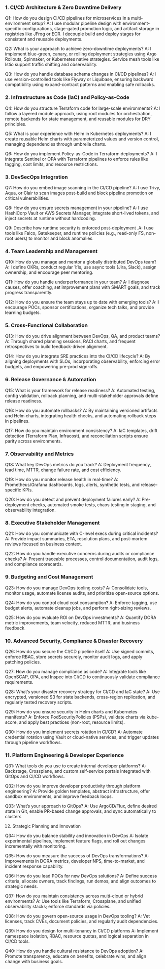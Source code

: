### 1. CI/CD Architecture & Zero Downtime Delivery

Q1: How do you design CI/CD pipelines for microservices in a multi-environment setup?
A: I use modular pipeline design with environment-specific configurations, stage-gated promotion logic, and artifact storage in registries like JFrog or ECR. I decouple build and deploy stages for consistent and reusable deployments.

Q2: What is your approach to achieve zero-downtime deployments?
A: I implement blue-green, canary, or rolling deployment strategies using Argo Rollouts, Spinnaker, or Kubernetes native strategies. Service mesh tools like Istio support traffic shifting and observability.

Q3: How do you handle database schema changes in CI/CD pipelines?
A: I use version-controlled tools like Flyway or Liquibase, ensuring backward compatibility using expand-contract patterns and enabling safe rollbacks.

### 2. Infrastructure as Code (IaC) and Policy-as-Code

Q4: How do you structure Terraform code for large-scale environments?
A: I follow a layered module approach, using root modules for orchestration, remote backends for state management, and reusable modules for DRY principles.

Q5: What is your experience with Helm in Kubernetes deployments?
A: I create reusable Helm charts with parameterized values and version control, managing dependencies through umbrella charts.

Q6: How do you implement Policy-as-Code in Terraform deployments?
A: I integrate Sentinel or OPA with Terraform pipelines to enforce rules like tagging, cost limits, and resource restrictions.

### 3. DevSecOps Integration

Q7: How do you embed image scanning in the CI/CD pipeline?
A: I use Trivy, Aqua, or Clair to scan images post-build and block pipeline promotion on critical vulnerabilities.

Q8: How do you ensure secrets management in your pipeline?
A: I use HashiCorp Vault or AWS Secrets Manager, integrate short-lived tokens, and inject secrets at runtime without hardcoding.

Q9: Describe how runtime security is enforced post-deployment
.A: I use tools like Falco, Gatekeeper, and runtime policies (e.g., read-only FS, non-root users) to monitor and block anomalies.

### 4. Team Leadership and Management

Q10: How do you manage and mentor a globally distributed DevOps team?
A: I define OKRs, conduct regular 1:1s, use async tools (Jira, Slack), assign ownership, and encourage peer mentoring.

Q11: How do you handle underperformance in your team?
A: I diagnose causes, offer coaching, set improvement plans with SMART goals, and track progress transparently.

Q12: How do you ensure the team stays up to date with emerging tools?
A: I encourage POCs, sponsor certifications, organize tech talks, and provide learning budgets.

### 5. Cross-Functional Collaboration

Q13: How do you drive alignment between DevOps, QA, and product teams?
A: Through shared planning sessions, RACI charts, and frequent retrospectives to build feedback-driven alignment.

Q14: How do you integrate SRE practices into the CI/CD lifecycle?
A: By aligning deployments with SLOs, incorporating observability, enforcing error budgets, and empowering pre-prod sign-offs.

### 6. Release Governance & Automation

Q15: What is your framework for release readiness?
A: Automated testing, config validation, rollback planning, and multi-stakeholder approvals define release readiness.

Q16: How do you automate rollbacks?
A: By maintaining versioned artifacts and Helm charts, integrating health checks, and automating rollback steps in pipelines.

Q17: How do you maintain environment consistency?
A: IaC templates, drift detection (Terraform Plan, Infracost), and reconciliation scripts ensure parity across environments.

### 7. Observability and Metrics

Q18: What key DevOps metrics do you track?
A: Deployment frequency, lead time, MTTR, change failure rate, and cost efficiency.

Q19: How do you monitor release health in real-time?
A: Prometheus/Grafana dashboards, logs, alerts, synthetic tests, and release-specific KPIs.

Q20: How do you detect and prevent deployment failures early?
A: Pre-deployment checks, automated smoke tests, chaos testing in staging, and observability integration.

### 8. Executive Stakeholder Management

Q21: How do you communicate with C-level execs during critical incidents?
A: Provide impact summaries, ETA, resolution plans, and post-mortem reviews focused on business context.

Q22: How do you handle executive concerns during audits or compliance checks?
A: Present traceable processes, control documentation, audit logs, and compliance scorecards.

### 9. Budgeting and Cost Management

Q23: How do you manage DevOps tooling costs?
A: Consolidate tools, monitor usage, automate license audits, and prioritize open-source options.

Q24: How do you control cloud cost consumption?
A: Enforce tagging, use budget alerts, automate cleanup jobs, and perform right-sizing reviews.

Q25: How do you evaluate ROI on DevOps investments?
A: Quantify DORA metric improvements, team velocity, reduced MTTR, and business feedback.

### 10. Advanced Security, Compliance & Disaster Recovery

Q26: How do you secure the CI/CD pipeline itself
A: Use signed commits, enforce RBAC, store secrets securely, monitor audit logs, and apply patching policies.

Q27: How do you manage compliance as code?
A: Integrate tools like OpenSCAP, OPA, and Inspec into CI/CD to continuously validate compliance requirements.

Q28: What’s your disaster recovery strategy for CI/CD and IaC state?
A: Use encrypted, versioned S3 for state backends, cross-region replication, and regularly tested recovery scripts.

Q29: How do you ensure security in Helm charts and Kubernetes manifests?
A: Enforce PodSecurityPolicies (PSPs), validate charts via kube-score, and apply best practices (non-root, resource limits).

Q30: How do you implement secrets rotation in CI/CD?
A: Automate credential rotation using Vault or cloud-native services, and trigger updates through pipeline workflows.

### 11. Platform Engineering & Developer Experience

Q31: What tools do you use to create internal developer platforms?
A: Backstage, Crossplane, and custom self-service portals integrated with GitOps and CI/CD workflows.

Q32: How do you improve developer productivity through platform engineering?
A: Provide golden templates, abstract infrastructure, offer sandbox environments, and improve feedback loops.

Q33: What’s your approach to GitOps?
A: Use ArgoCD/Flux, define desired state in Git, enable PR-based change approvals, and sync automatically to clusters.

12. Strategic Planning and Innovation

Q34: How do you balance stability and innovation in DevOps
A: Isolate experimental pipelines, implement feature flags, and roll out changes incrementally with monitoring.

Q35: How do you measure the success of DevOps transformations?
A: Improvements in DORA metrics, developer NPS, time-to-market, and incident response capability.

Q36: How do you lead POCs for new DevOps solutions?
A: Define success criteria, allocate owners, track findings, run demos, and align outcomes to strategic needs.

Q37: How do you maintain consistency across multi-cloud or hybrid environments?
A: Use tools like Terraform, Crossplane, and unified observability stacks; enforce standards via policies.

Q38: How do you govern open-source usage in DevOps tooling?
A: Vet licenses, track CVEs, document policies, and regularly audit dependencies.

Q39: How do you design for multi-tenancy in CI/CD platforms
A: Implement namespace isolation, RBAC, resource quotas, and logical separation in CI/CD tools.

Q40: How do you handle cultural resistance to DevOps adoption?
A: Promote transparency, educate on benefits, celebrate wins, and align change with business goals.
